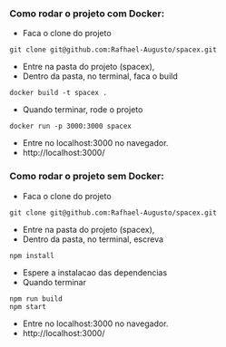 ### Como rodar o projeto com Docker:

- Faca o clone do projeto
```
git clone git@github.com:Rafhael-Augusto/spacex.git
```
- Entre na pasta do projeto (spacex),
- Dentro da pasta, no terminal, faca o build
```
docker build -t spacex .
```
- Quando terminar, rode o projeto
```
docker run -p 3000:3000 spacex
```
- Entre no localhost:3000 no navegador.
- http://localhost:3000/

### Como rodar o projeto sem Docker:

- Faca o clone do projeto
```
git clone git@github.com:Rafhael-Augusto/spacex.git
```
- Entre na pasta do projeto (spacex),
- Dentro da pasta, no terminal, escreva
```
npm install
```
- Espere a instalacao das dependencias
- Quando terminar
```
npm run build
npm start
```
- Entre no localhost:3000 no navegador.
- http://localhost:3000/
